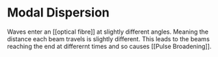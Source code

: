 # Modal Dispersion
Waves enter an [[optical fibre]] at slightly different angles. Meaning the distance each beam travels is slightly different. This leads to the beams reaching the end at differernt times and so causes [[Pulse Broadening]].